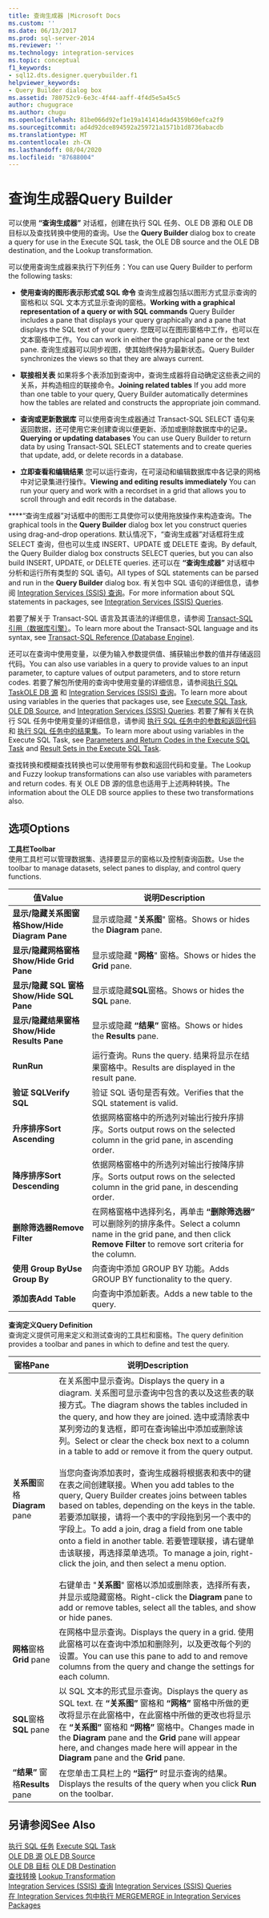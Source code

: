 ```yaml
---
title: 查询生成器 |Microsoft Docs
ms.custom: ''
ms.date: 06/13/2017
ms.prod: sql-server-2014
ms.reviewer: ''
ms.technology: integration-services
ms.topic: conceptual
f1_keywords:
- sql12.dts.designer.querybuilder.f1
helpviewer_keywords:
- Query Builder dialog box
ms.assetid: 780752c9-6e3c-4f44-aaff-4f4d5e5a45c5
author: chugugrace
ms.author: chugu
ms.openlocfilehash: 81be066d92ef1e19a141414dad4359b60efca2f9
ms.sourcegitcommit: ad4d92dce894592a259721a1571b1d8736abacdb
ms.translationtype: MT
ms.contentlocale: zh-CN
ms.lasthandoff: 08/04/2020
ms.locfileid: "87688004"
---
```

# <a name="query-builder"></a><span data-ttu-id="df513-102">查询生成器</span><span class="sxs-lookup"><span data-stu-id="df513-102">Query Builder</span></span>
  <span data-ttu-id="df513-103">可以使用 **“查询生成器”** 对话框，创建在执行 SQL 任务、OLE DB 源和 OLE DB 目标以及查找转换中使用的查询。</span><span class="sxs-lookup"><span data-stu-id="df513-103">Use the **Query Builder** dialog box to create a query for use in the Execute SQL task, the OLE DB source and the OLE DB destination, and the Lookup transformation.</span></span>  
  
 <span data-ttu-id="df513-104">可以使用查询生成器来执行下列任务：</span><span class="sxs-lookup"><span data-stu-id="df513-104">You can use Query Builder to perform the following tasks:</span></span>  
  
-   <span data-ttu-id="df513-105">**使用查询的图形表示形式或 SQL 命令** 查询生成器包括以图形方式显示查询的窗格和以 SQL 文本方式显示查询的窗格。</span><span class="sxs-lookup"><span data-stu-id="df513-105">**Working with a graphical representation of a query or with SQL commands** Query Builder includes a pane that displays your query graphically and a pane that displays the SQL text of your query.</span></span> <span data-ttu-id="df513-106">您既可以在图形窗格中工作，也可以在文本窗格中工作。</span><span class="sxs-lookup"><span data-stu-id="df513-106">You can work in either the graphical pane or the text pane.</span></span> <span data-ttu-id="df513-107">查询生成器可以同步视图，使其始终保持为最新状态。</span><span class="sxs-lookup"><span data-stu-id="df513-107">Query Builder synchronizes the views so that they are always current.</span></span>  
  
-   <span data-ttu-id="df513-108">**联接相关表** 如果将多个表添加到查询中，查询生成器将自动确定这些表之间的关系，并构造相应的联接命令。</span><span class="sxs-lookup"><span data-stu-id="df513-108">**Joining related tables** If you add more than one table to your query, Query Builder automatically determines how the tables are related and constructs the appropriate join command.</span></span>  
  
-   <span data-ttu-id="df513-109">**查询或更新数据库** 可以使用查询生成器通过 Transact-SQL SELECT 语句来返回数据，还可使用它来创建查询以便更新、添加或删除数据库中的记录。</span><span class="sxs-lookup"><span data-stu-id="df513-109">**Querying or updating databases** You can use Query Builder to return data by using Transact-SQL SELECT statements and to create queries that update, add, or delete records in a database.</span></span>  
  
-   <span data-ttu-id="df513-110">**立即查看和编辑结果** 您可以运行查询，在可滚动和编辑数据库中各记录的网格中对记录集进行操作。</span><span class="sxs-lookup"><span data-stu-id="df513-110">**Viewing and editing results immediately** You can run your query and work with a recordset in a grid that allows you to scroll through and edit records in the database.</span></span>  
  
 <span data-ttu-id="df513-111">\*\*\*\*“查询生成器”对话框中的图形工具使你可以使用拖放操作来构造查询。</span><span class="sxs-lookup"><span data-stu-id="df513-111">The graphical tools in the **Query Builder** dialog box let you construct queries using drag-and-drop operations.</span></span> <span data-ttu-id="df513-112">默认情况下，“查询生成器”对话框将生成 SELECT 查询，但也可以生成 INSERT、UPDATE 或 DELETE 查询。</span><span class="sxs-lookup"><span data-stu-id="df513-112">By default, the Query Builder dialog box constructs SELECT queries, but you can also build INSERT, UPDATE, or DELETE queries.</span></span> <span data-ttu-id="df513-113">还可以在 **“查询生成器”** 对话框中分析和运行所有类型的 SQL 语句。</span><span class="sxs-lookup"><span data-stu-id="df513-113">All types of SQL statements can be parsed and run in the **Query Builder** dialog box.</span></span> <span data-ttu-id="df513-114">有关包中 SQL 语句的详细信息，请参阅 [Integration Services (SSIS) 查询](integration-services-ssis-queries.md)。</span><span class="sxs-lookup"><span data-stu-id="df513-114">For more information about SQL statements in packages, see [Integration Services &#40;SSIS&#41; Queries](integration-services-ssis-queries.md).</span></span>  
  
 <span data-ttu-id="df513-115">若要了解关于 Transact-SQL 语言及其语法的详细信息，请参阅 [Transact-SQL 引用（数据库引擎）](/sql/t-sql/language-reference)。</span><span class="sxs-lookup"><span data-stu-id="df513-115">To learn more about the Transact-SQL language and its syntax, see [Transact-SQL Reference &#40;Database Engine&#41;](/sql/t-sql/language-reference).</span></span>  
  
 <span data-ttu-id="df513-116">还可以在查询中使用变量，以便为输入参数提供值、捕获输出参数的值并存储返回代码。</span><span class="sxs-lookup"><span data-stu-id="df513-116">You can also use variables in a query to provide values to an input parameter, to capture values of output parameters, and to store return codes.</span></span> <span data-ttu-id="df513-117">若要了解包所使用的查询中使用变量的详细信息，请参阅[执行 SQL Task](control-flow/execute-sql-task.md)[OLE DB 源](data-flow/ole-db-source.md) 和 [Integration Services (SSIS) 查询](integration-services-ssis-queries.md)。</span><span class="sxs-lookup"><span data-stu-id="df513-117">To learn more about using variables in the queries that packages use, see [Execute SQL Task](control-flow/execute-sql-task.md), [OLE DB Source](data-flow/ole-db-source.md), and [Integration Services &#40;SSIS&#41; Queries](integration-services-ssis-queries.md).</span></span> <span data-ttu-id="df513-118">若要了解有关在执行 SQL 任务中使用变量的详细信息，请参阅 [执行 SQL 任务中的参数和返回代码](../../2014/integration-services/parameters-and-return-codes-in-the-execute-sql-task.md) 和 [执行 SQL 任务中的结果集](../../2014/integration-services/result-sets-in-the-execute-sql-task.md)。</span><span class="sxs-lookup"><span data-stu-id="df513-118">To learn more about using variables in the Execute SQL Task, see [Parameters and Return Codes in the Execute SQL Task](../../2014/integration-services/parameters-and-return-codes-in-the-execute-sql-task.md) and [Result Sets in the Execute SQL Task](../../2014/integration-services/result-sets-in-the-execute-sql-task.md).</span></span>  
  
 <span data-ttu-id="df513-119">查找转换和模糊查找转换也可以使用带有参数和返回代码和变量。</span><span class="sxs-lookup"><span data-stu-id="df513-119">The Lookup and Fuzzy lookup transformations can also use variables with parameters and return codes.</span></span> <span data-ttu-id="df513-120">有关 OLE DB 源的信息也适用于上述两种转换。</span><span class="sxs-lookup"><span data-stu-id="df513-120">The information about the OLE DB source applies to these two transformations also.</span></span>  
  
## <a name="options"></a><span data-ttu-id="df513-121">选项</span><span class="sxs-lookup"><span data-stu-id="df513-121">Options</span></span>  
 <span data-ttu-id="df513-122">**工具栏**</span><span class="sxs-lookup"><span data-stu-id="df513-122">**Toolbar**</span></span>  
 <span data-ttu-id="df513-123">使用工具栏可以管理数据集、选择要显示的窗格以及控制查询函数。</span><span class="sxs-lookup"><span data-stu-id="df513-123">Use the toolbar to manage datasets, select panes to display, and control query functions.</span></span>  
  
|<span data-ttu-id="df513-124">值</span><span class="sxs-lookup"><span data-stu-id="df513-124">Value</span></span>|<span data-ttu-id="df513-125">说明</span><span class="sxs-lookup"><span data-stu-id="df513-125">Description</span></span>|  
|-----------|-----------------|  
|<span data-ttu-id="df513-126">**显示/隐藏关系图窗格**</span><span class="sxs-lookup"><span data-stu-id="df513-126">**Show/Hide Diagram Pane**</span></span>|<span data-ttu-id="df513-127">显示或隐藏 "**关系图**" 窗格。</span><span class="sxs-lookup"><span data-stu-id="df513-127">Shows or hides the **Diagram** pane.</span></span>|  
|<span data-ttu-id="df513-128">**显示/隐藏网格窗格**</span><span class="sxs-lookup"><span data-stu-id="df513-128">**Show/Hide Grid Pane**</span></span>|<span data-ttu-id="df513-129">显示或隐藏 "**网格**" 窗格。</span><span class="sxs-lookup"><span data-stu-id="df513-129">Shows or hides the **Grid** pane.</span></span>|  
|<span data-ttu-id="df513-130">**显示/隐藏 SQL 窗格**</span><span class="sxs-lookup"><span data-stu-id="df513-130">**Show/Hide SQL Pane**</span></span>|<span data-ttu-id="df513-131">显示或隐藏**SQL**窗格。</span><span class="sxs-lookup"><span data-stu-id="df513-131">Shows or hides the **SQL** pane.</span></span>|  
|<span data-ttu-id="df513-132">**显示/隐藏结果窗格**</span><span class="sxs-lookup"><span data-stu-id="df513-132">**Show/Hide Results Pane**</span></span>|<span data-ttu-id="df513-133">显示或隐藏 **“结果”** 窗格。</span><span class="sxs-lookup"><span data-stu-id="df513-133">Shows or hides the **Results** pane.</span></span>|  
|<span data-ttu-id="df513-134">**Run**</span><span class="sxs-lookup"><span data-stu-id="df513-134">**Run**</span></span>|<span data-ttu-id="df513-135">运行查询。</span><span class="sxs-lookup"><span data-stu-id="df513-135">Runs the query.</span></span> <span data-ttu-id="df513-136">结果将显示在结果窗格中。</span><span class="sxs-lookup"><span data-stu-id="df513-136">Results are displayed in the result pane.</span></span>|  
|<span data-ttu-id="df513-137">**验证 SQL**</span><span class="sxs-lookup"><span data-stu-id="df513-137">**Verify SQL**</span></span>|<span data-ttu-id="df513-138">验证 SQL 语句是否有效。</span><span class="sxs-lookup"><span data-stu-id="df513-138">Verifies that the SQL statement is valid.</span></span>|  
|<span data-ttu-id="df513-139">**升序排序**</span><span class="sxs-lookup"><span data-stu-id="df513-139">**Sort Ascending**</span></span>|<span data-ttu-id="df513-140">依据网格窗格中的所选列对输出行按升序排序。</span><span class="sxs-lookup"><span data-stu-id="df513-140">Sorts output rows on the selected column in the grid pane, in ascending order.</span></span>|  
|<span data-ttu-id="df513-141">**降序排序**</span><span class="sxs-lookup"><span data-stu-id="df513-141">**Sort Descending**</span></span>|<span data-ttu-id="df513-142">依据网格窗格中的所选列对输出行按降序排序。</span><span class="sxs-lookup"><span data-stu-id="df513-142">Sorts output rows on the selected column in the grid pane, in descending order.</span></span>|  
|<span data-ttu-id="df513-143">**删除筛选器**</span><span class="sxs-lookup"><span data-stu-id="df513-143">**Remove Filter**</span></span>|<span data-ttu-id="df513-144">在网格窗格中选择列名，再单击 **“删除筛选器”** 可以删除列的排序条件。</span><span class="sxs-lookup"><span data-stu-id="df513-144">Select a column name in the grid pane, and then click **Remove Filter** to remove sort criteria for the column.</span></span>|  
|<span data-ttu-id="df513-145">**使用 Group By**</span><span class="sxs-lookup"><span data-stu-id="df513-145">**Use Group By**</span></span>|<span data-ttu-id="df513-146">向查询中添加 GROUP BY 功能。</span><span class="sxs-lookup"><span data-stu-id="df513-146">Adds GROUP BY functionality to the query.</span></span>|  
|<span data-ttu-id="df513-147">**添加表**</span><span class="sxs-lookup"><span data-stu-id="df513-147">**Add Table**</span></span>|<span data-ttu-id="df513-148">向查询中添加新表。</span><span class="sxs-lookup"><span data-stu-id="df513-148">Adds a new table to the query.</span></span>|  
  
 <span data-ttu-id="df513-149">**查询定义**</span><span class="sxs-lookup"><span data-stu-id="df513-149">**Query Definition**</span></span>  
 <span data-ttu-id="df513-150">查询定义提供可用来定义和测试查询的工具栏和窗格。</span><span class="sxs-lookup"><span data-stu-id="df513-150">The query definition provides a toolbar and panes in which to define and test the query.</span></span>  
  
|<span data-ttu-id="df513-151">窗格</span><span class="sxs-lookup"><span data-stu-id="df513-151">Pane</span></span>|<span data-ttu-id="df513-152">说明</span><span class="sxs-lookup"><span data-stu-id="df513-152">Description</span></span>|  
|----------|-----------------|  
|<span data-ttu-id="df513-153">**关系图**窗格</span><span class="sxs-lookup"><span data-stu-id="df513-153">**Diagram** pane</span></span>|<span data-ttu-id="df513-154">在关系图中显示查询。</span><span class="sxs-lookup"><span data-stu-id="df513-154">Displays the query in a diagram.</span></span> <span data-ttu-id="df513-155">关系图可显示查询中包含的表以及这些表的联接方式。</span><span class="sxs-lookup"><span data-stu-id="df513-155">The diagram shows the tables included in the query, and how they are joined.</span></span> <span data-ttu-id="df513-156">选中或清除表中某列旁边的复选框，即可在查询输出中添加或删除该列。</span><span class="sxs-lookup"><span data-stu-id="df513-156">Select or clear the check box next to a column in a table to add or remove it from the query output.</span></span><br /><br /> <span data-ttu-id="df513-157">当您向查询添加表时，查询生成器将根据表和表中的键在表之间创建联接。</span><span class="sxs-lookup"><span data-stu-id="df513-157">When you add tables to the query, Query Builder creates joins between tables based on tables, depending on the keys in the table.</span></span> <span data-ttu-id="df513-158">若要添加联接，请将一个表中的字段拖到另一个表中的字段上。</span><span class="sxs-lookup"><span data-stu-id="df513-158">To add a join, drag a field from one table onto a field in another table.</span></span> <span data-ttu-id="df513-159">若要管理联接，请右键单击该联接，再选择菜单选项。</span><span class="sxs-lookup"><span data-stu-id="df513-159">To manage a join, right-click the join, and then select a menu option.</span></span><br /><br /> <span data-ttu-id="df513-160">右键单击 "**关系图**" 窗格以添加或删除表，选择所有表，并显示或隐藏窗格。</span><span class="sxs-lookup"><span data-stu-id="df513-160">Right-click the **Diagram** pane to add or remove tables, select all the tables, and show or hide panes.</span></span>|  
|<span data-ttu-id="df513-161">**网格**窗格</span><span class="sxs-lookup"><span data-stu-id="df513-161">**Grid** pane</span></span>|<span data-ttu-id="df513-162">在网格中显示查询。</span><span class="sxs-lookup"><span data-stu-id="df513-162">Displays the query in a grid.</span></span> <span data-ttu-id="df513-163">使用此窗格可以在查询中添加和删除列，以及更改每个列的设置。</span><span class="sxs-lookup"><span data-stu-id="df513-163">You can use this pane to add to and remove columns from the query and change the settings for each column.</span></span>|  
|<span data-ttu-id="df513-164">**SQL**窗格</span><span class="sxs-lookup"><span data-stu-id="df513-164">**SQL** pane</span></span>|<span data-ttu-id="df513-165">以 SQL 文本的形式显示查询。</span><span class="sxs-lookup"><span data-stu-id="df513-165">Displays the query as SQL text.</span></span> <span data-ttu-id="df513-166">在 **“关系图”** 窗格和 **“网格”** 窗格中所做的更改将显示在此窗格中，在此窗格中所做的更改也将显示在 **“关系图”** 窗格和 **“网格”** 窗格中。</span><span class="sxs-lookup"><span data-stu-id="df513-166">Changes made in the **Diagram** pane and the **Grid** pane will appear here, and changes made here will appear in the **Diagram** pane and the **Grid** pane.</span></span>|  
|<span data-ttu-id="df513-167">**“结果”** 窗格</span><span class="sxs-lookup"><span data-stu-id="df513-167">**Results** pane</span></span>|<span data-ttu-id="df513-168">在您单击工具栏上的 **“运行”** 时显示查询的结果。</span><span class="sxs-lookup"><span data-stu-id="df513-168">Displays the results of the query when you click **Run** on the toolbar.</span></span>|  
  
## <a name="see-also"></a><span data-ttu-id="df513-169">另请参阅</span><span class="sxs-lookup"><span data-stu-id="df513-169">See Also</span></span>  
 <span data-ttu-id="df513-170">[执行 SQL 任务](control-flow/execute-sql-task.md) </span><span class="sxs-lookup"><span data-stu-id="df513-170">[Execute SQL Task](control-flow/execute-sql-task.md) </span></span>  
 <span data-ttu-id="df513-171">[OLE DB 源](data-flow/ole-db-source.md) </span><span class="sxs-lookup"><span data-stu-id="df513-171">[OLE DB Source](data-flow/ole-db-source.md) </span></span>  
 <span data-ttu-id="df513-172">[OLE DB 目标](data-flow/ole-db-destination.md) </span><span class="sxs-lookup"><span data-stu-id="df513-172">[OLE DB Destination](data-flow/ole-db-destination.md) </span></span>  
 <span data-ttu-id="df513-173">[查找转换](data-flow/transformations/lookup-transformation.md) </span><span class="sxs-lookup"><span data-stu-id="df513-173">[Lookup Transformation](data-flow/transformations/lookup-transformation.md) </span></span>  
 <span data-ttu-id="df513-174">[Integration Services &#40;SSIS&#41; 查询](integration-services-ssis-queries.md) </span><span class="sxs-lookup"><span data-stu-id="df513-174">[Integration Services &#40;SSIS&#41; Queries](integration-services-ssis-queries.md) </span></span>  
 [<span data-ttu-id="df513-175">在 Integration Services 包中执行 MERGE</span><span class="sxs-lookup"><span data-stu-id="df513-175">MERGE in Integration Services Packages</span></span>](control-flow/merge-in-integration-services-packages.md)  
  
  
